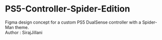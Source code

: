 # PS5-Controller-Spider-Edition
Figma design concept for a custom PS5 DualSense controller with a Spider-Man theme.
<br>
Author : SirajJillani

